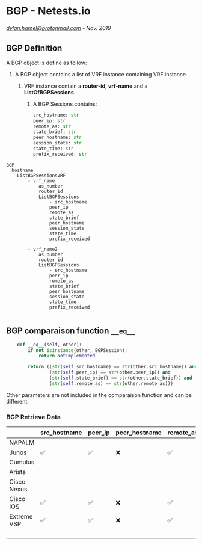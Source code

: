 # BGP - Netests.io
###### <dylan.hamel@protonmail.com> - Nov. 2019



## BGP Definition

A BGP object is define as follow:

1. A BGP object contains a list of VRF instance containing VRF instance

   1. VRF instance contain a **router-id**, **vrf-name** and a **ListOfBGPSessions**.

      1. A BGP Sessions contains:

         ```python
         src_hostname: str
         peer_ip: str
         remote_as: str
         state_brief: str
         peer_hostname: str
         session_state: str
         state_time: str
         prefix_received: str
         ```

```
BGP
  hostname
	ListBGPSessionsVRF
		- vrf_name
			as_number
			router_id
			ListBGPSessions
				- src_hostname
			    peer_ip
    			remote_as
			    state_brief
			    peer_hostname
			    session_state
			    state_time
			    prefix_received
			    
		- vrf_name2
			as_number
			router_id
			ListBGPSessions
				- src_hostname
			    peer_ip
    			remote_as
			    state_brief
			    peer_hostname
			    session_state
			    state_time
			    prefix_received
			
```



## BGP comparaison function `__eq__`

```python
    def __eq__(self, other):
        if not isinstance(other, BGPSession):
            return NotImplemented

        return ((str(self.src_hostname) == str(other.src_hostname)) and
                (str(self.peer_ip) == str(other.peer_ip)) and
                (str(self.state_brief) == str(other.state_brief)) and
                (str(self.remote_as) == str(other.remote_as)))
```

Other parameters are not included in the comparaison function and can be different.



### BGP Retrieve Data

|             | src_hostname       | peer_ip            | peer_hostname | remote_as          | state_brief        | sessions_state     | state_time         | prefix_received           |
| ----------- | ------------------ | ------------------ | ------------- | ------------------ | ------------------ | ------------------ | ------------------ | ------------------------- |
| NAPALM      |                    |                    |               |                    |                    |                    |                    |                           |
| Junos       | :white_check_mark: | :white_check_mark: | :x:           | :white_check_mark: | :white_check_mark: | :white_check_mark: | :x:                | :white_check_mark:  If UP |
| Cumulus     |                    |                    |               |                    |                    |                    |                    |                           |
| Arista      |                    |                    |               |                    |                    |                    |                    |                           |
| Cisco Nexus |                    |                    |               |                    |                    |                    |                    |                           |
| Cisco IOS   | :white_check_mark: | :white_check_mark: | :x:           | :white_check_mark: | :white_check_mark: | :white_check_mark: | :white_check_mark: | :x:                       |
| Extreme VSP | :white_check_mark: | :white_check_mark: | :x:           | :white_check_mark: | :white_check_mark: | :white_check_mark: | :white_check_mark: | :x:                       |
|             |                    |                    |               |                    |                    |                    |                    |                           |
|             |                    |                    |               |                    |                    |                    |                    |                           |
|             |                    |                    |               |                    |                    |                    |                    |                           |
|             |                    |                    |               |                    |                    |                    |                    |                           |

